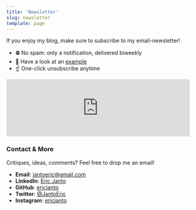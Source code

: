 ```yaml
---
title: 'Newsletter'
slug: newsletter
template: page
---
```


If you enjoy my blog, make sure to subscribe to my email-newsletter!
- ⛔️ No spam: only a notification, delivered biweekly
- 👀 Have a look at an [example](/example)
- ☝️ One-click unsubscribe anytime

<div class="centered-iframe">
  <iframe
    width="480"
    height="150"
    src="https://ericjanto.substack.com/embed"
    frameborder="0"
    scrolling="no"
  ></iframe>
</div>

### Contact & More

Critiques, ideas, comments? Feel free to drop me an email!

- **Email**: [jantoeric@gmail.com](mailto:jantoeric@gmail.com)
- **LinkedIn**: [Eric Janto](https://linkedin.com/in/eric-janto/)
- **GitHub**: [ericjanto](https://github.com/ericjanto/)
- **Twitter**: [@JantoEric](https://twitter.com/JantoEric/)
- **Instagram**: [ericjanto](https://instagram.com/ericjanto/)